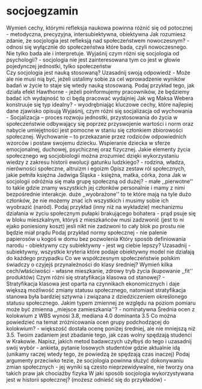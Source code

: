 # socjoegzamin
Wymień cechy, którymi refleksja naukowa powinna różnić się od potocznej - metodyczna, precyzyjna, intersubiektywna, obiektywna 
Jak rozumiesz zdanie, że socjologia jest refleksją nad społeczeństwem nowoczesnym? - odnosi się wyłącznie do społeczeństwa które bada, czyli nowoczesnego. Nie tylko bada ale i interpretuje.
Wyjaśnij czym różni się socjologia od psychologii? - socjologia nie jest zainteresowana tym co jest w głowie pojedynczej jednostki, tylko społeczeństw  
Czy socjologia jest nauką stosowaną? Uzasadnij swoją odpowiedź - Może ale nie musi nią być, jeżeli ustalimy sobie za cel wprowadzenie wyników badań w życie to staje się wtedy nauką stosowaną.
Podaj przykład tego, jak działa efekt Hawthorne - jeżeli poinformujemy pracowników, że będziemy badać ich wydajność to ci będą pracować wydajniej
Jak wg Maksa Webera konstruuje się typ idealny? - wyodrębniając kluczowe cechy, które najlepiej dane zjawisko opisują 
Wyjaśnij, czym różni się socjalizacja od wychowania - Socjalizacja – proces rozwoju jednostki, przystosowania do życia w społeczeństwie odbywający się poprzez przyswojenie wartości i norm oraz nabycie umiejętności jest pomocne w staniu się członkiem zbiorowości społecznej. Wychowanie – to przekazanie przez rodziców odpowiednich wzorców i postaw swojemu dziecku. Wspieranie dziecka w sferze emocjonalnej, duchowej, psychicznej oraz fizycznej.
Jakie elementy życia społecznego wg socjobiologii można zrozumieć dzięki wykorzystaniu wiedzy z zakresu historii ewolucji gatunku ludzkiego? - rodzina, władza, nierówności społeczne, altruizm i egoizm 
Opisz zestaw ról społecznych, jakie pełniła księżna Jadwiga Śląska - księżna, matka, córka, żona 
Jak w socjologii odróżnia się mała grupę społeczną od dużej? - małe ,,pierwotne'' to takie gdzie znamy wszystkich jej członków personalnie i mamy z nimi bezpośrednie interakcje. duże ,,wyobrażone'' to te które mają na tyle dużo członków, że nie możemy znać ich wszystkich i musimy sobie ich wyobrazić (naród). 
Podaj przykład (inny niż na wykładzie) mechanizmu działania w życiu społecznym pułapki brakującego bohatera - prąd psuje się w bloku mieszkalnym, któryś z mieszkańców musi zadzwonić (jest to ni ejako poniesiony koszt) jesli nikt nie zadzwoni to cały blok po prostu nie będzie miał prądu
Podaj przykład normy społecznej - nie palenie papierosów u kogoś w domu bez pozwolenia
Który sposób definiowania narodu - obiektywny czy subiektywny - jest wg ciebie lepszy? Uzasadnij - subiektywny, wszystkie kryteria które podaje obiektywny model nie działają do każdego przypadku
Co we współczesnym społeczeństwie polskim świadczy o czyjejś przynależności do klasy średniej? Wymień kilka cech/właściwości - własne mieszkanie, zdrowy tryb życia (kupowanie ,,fit'' produktów) 
Czym różni się stratyfikacja klasowa od stanowej? - Stratyfikacja klasowa jest oparta na czynnikach ekonomicznych i daje większą możliwość zmiany statusu społecznego, natomiast stratyfikacja stanowa była bardziej sztywna i związana z dziedziczeniem określonego statusu społecznego.
Jakim typem zmiennej ze względu na poziom pomiaru może być zmienna ,,miejsce zamieszkania''? - nominatywna 
Średnia ocen z kolokwium z WBS wynosi 3.8, mediana 4.0 dominanta 3.5 Co można powiedzieć na temat zróżnicowania ocen grupy podchodzącej do kolokwium? - większość dostała ocenę poniżej średniej, ale nie mniejszą niż 3.5. 
Twoim zadaniem jest zbadanie tego, jak czas wolny spędzają studenci w Krakowie. Napisz, jakich metod badawczych użyłbyś do tego i uzasadnij swój wybór - ankieta, pytanie losowych studentów gdzie aktualnie idą (unikamy raczej wtedy tego, że powiedzą że spędzają czas inaczej)
Podaj argumenty przeciwko tezie, że socjologia powinna służyć dokonywaniu zmian społecznych - jej wyniki są czesto nieprzewidywalne, nie tworzy ona takich praw jak chociażby fizyka 
W jaki sposób socjologia wykorzystywana jest w historii społecznej? (możesz odnieść się do przykładów) - 
